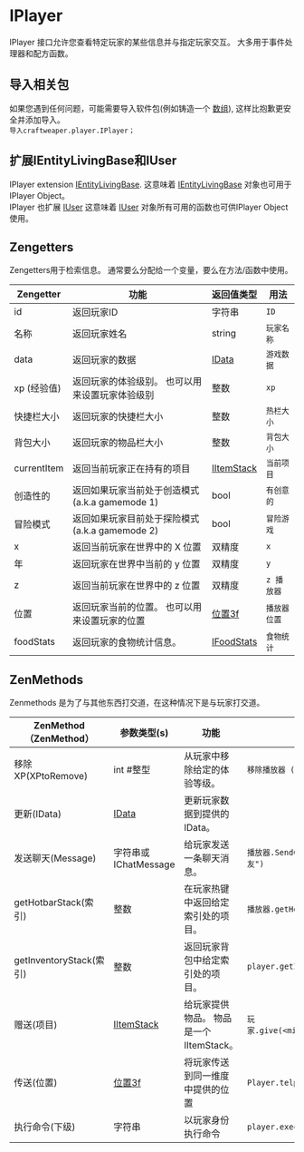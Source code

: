 # IPlayer

IPlayer 接口允许您查看特定玩家的某些信息并与指定玩家交互。 大多用于事件处理器和配方函数。

## 导入相关包

如果您遇到任何问题，可能需要导入软件包(例如铸造一个 [数组](/AdvancedFunctions/Arrays_and_Loops/)), 这样比抱歉更安全并添加导入。  
`导入craftweaper.player.IPlayer；`

## 扩展IEntityLivingBase和IUser

IPlayer extension [IEntityLivingBase](/Vanilla/Entities/IEntityLivingBase/). 这意味着 [IEntityLivingBase](/Vanilla/Entities/IEntityLivingBase/) 对象也可用于 IPlayer Object。  
IPlayer 也扩展 [IUser](/Vanilla/Players/IUser/) 这意味着 [IUser](/Vanilla/Players/IUser/) 对象所有可用的函数也可供IPlayer Object使用。

## Zengetters

Zengetters用于检索信息。 通常要么分配给一个变量，要么在方法/函数中使用。

| Zengetter   | 功能                               | 返回值类型                                      | 用法      |
| ----------- | -------------------------------- | ------------------------------------------ | ------- |
| id          | 返回玩家ID                           | 字符串                                        | `ID`    |
| 名称          | 返回玩家姓名                           | string                                     | `玩家名称`  |
| data        | 返回玩家的数据                          | [IData](/Vanilla/Data/IData/)              | `游戏数据`  |
| xp (经验值)    | 返回玩家的体验级别。 也可以用来设置玩家体验级别         | 整数                                         | `xp`    |
| 快捷栏大小       | 返回玩家的快捷栏大小                       | 整数                                         | `热栏大小`  |
| 背包大小        | 返回玩家的物品栏大小                       | 整数                                         | `背包大小`  |
| currentItem | 返回当前玩家正在持有的项目                    | [IItemStack](/Vanilla/Items/IItemStack/)   | `当前项目`  |
| 创造性的        | 返回如果玩家当前处于创造模式(a.k.a gamemode 1) | bool                                       | `有创意的`  |
| 冒险模式        | 返回如果玩家目前处于探险模式(a.k.a gamemode 2) | bool                                       | `冒险游戏`  |
| x           | 返回当前玩家在世界中的 X 位置                 | 双精度                                        | `x`     |
| 年           | 返回玩家在世界中当前的 y 位置                 | 双精度                                        | `y`     |
| z           | 返回当前玩家在世界中的 z 位置                 | 双精度                                        | `z 播放器` |
| 位置          | 返回玩家当前的位置。 也可以用来设置玩家的位置          | [位置3f](/Vanilla/Utils/Position3f/)         | `播放器位置` |
| foodStats   | 返回玩家的食物统计信息。                     | [IFoodStats](/Vanilla/Players/IFoodStats/) | `食物统计`  |

## ZenMethods

Zenmethods 是为了与其他东西打交道，在这种情况下是与玩家打交道。

| ZenMethod（ZenMethod）  | 参数类型(s)                                  | 功能                         | 例子                                      |
| --------------------- | ---------------------------------------- | -------------------------- | --------------------------------------- |
| 移除XP(XPtoRemove)      | int #整型                                  | 从玩家中移除给定的体验等级。             | `移除播放器 (1)`                             |
| 更新(IData)             | [IData](/Vanilla/Data/IData/)            | 更新玩家数据到提供的 IData。          |                                         |
| 发送聊天(Message)         | 字符串或 IChatMessage                        | 给玩家发送一条聊天消息。               | `播放器.SendChat("您好，我的老朋友")`              |
| getHotbarStack(索引)    | 整数                                       | 在玩家热键中返回给定索引处的项目。          | `播放器.getHotbarStack(3)`                 |
| getInventoryStack(索引) | 整数                                       | 返回玩家背包中给定索引处的项目。           | `player.getInventoryStack(3)`           |
| 赠送(项目)                | [IItemStack](/Vanilla/Items/IItemStack/) | 给玩家提供物品。 物品是一个 IItemStack。 | `玩家.give(<minecraft:gold_ingot>)` |
| 传送(位置)                | [位置3f](/Vanilla/Utils/Position3f/)       | 将玩家传送到同一维度中提供的位置           | `Player.telport(位置)`                    |
| 执行命令(下级)              | 字符串                                      | 以玩家身份执行命令                  | `player.executeCommand("杀")`            |